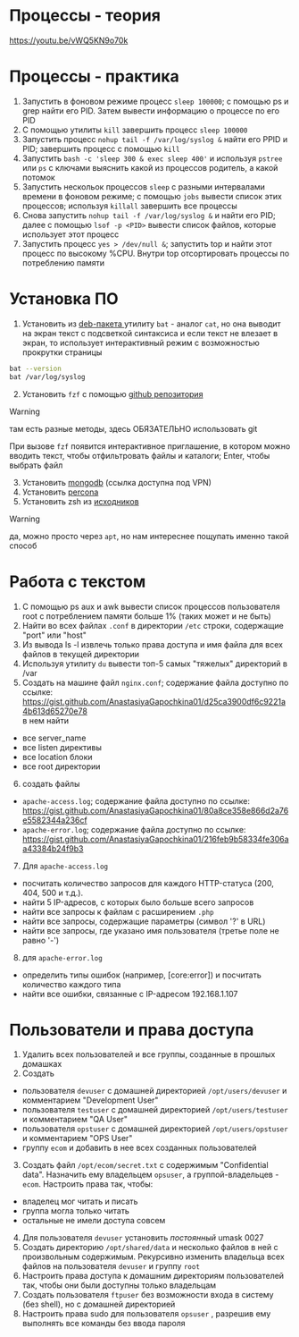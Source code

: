 # Процессы - теория
https://youtu.be/vWQ5KN9o70k

# Процессы - практика
1) Запустить в фоновом режиме процесс `sleep 100000`; с помощью ps и grep найти его PID. Затем вывести информацию о процессе по его PID
2) С помощью утилиты `kill` завершить процесс `sleep 100000`
3) Запустить процесс `nohup tail -f /var/log/syslog &` найти его PPID и PID; завершить процесс с помощью `kill`
4) Запустить `bash -c 'sleep 300 & exec sleep 400'` и используя `pstree` или `ps` с ключами выяснить какой из процессов родитель, а какой потомок
5) Запустить нескольок процессов `sleep` с разными интервалами времени в фоновом режиме; с помощью `jobs` вывести список этих процессов; используя `killall` завершить все процессы
6) Снова запустить `nohup tail -f /var/log/syslog &` и найти его PID; далее с помощью `lsof -p <PID>` вывести список файлов, которые использует этот процесс
7) Запустить процесс `yes > /dev/null &`; запустить top и найти этот процесс по высокому %CPU. Внутри top отсортировать процессы по потреблению памяти

# Установка ПО
1) Установить из [deb-пакета ](https://github.com/sharkdp/bat/releases/download/v0.25.0/bat_0.25.0_amd64.deb) утилиту `bat` - аналог `cat`, но она выводит на экран текст 
с подсветкой синтаксиса и если текст не влезает в экран, то использует интерактивный режим с возможностью прокрутки страницы
```bash
bat --version
bat /var/log/syslog
```
2) Установить `fzf` с помощью [github репозитория](https://github.com/junegunn/fzf?tab=readme-ov-file#using-git)
> [!WARNING]  
> там есть разные методы, здесь ОБЯЗАТЕЛЬНО использовать git

При вызове `fzf` появится интерактивное приглашение, в котором можно вводить текст, чтобы отфильтровать файлы и каталоги; Enter, чтобы выбрать файл

3) Установить [mongodb](https://www.mongodb.com/docs/manual/tutorial/install-mongodb-on-debian/) (ссылка доступна под VPN)
4) Установить [percona](https://docs.percona.com/percona-server/8.0/apt-repo.html#install-percona-server-for-mysql-using-apt)
5) Установить zsh из [исходников](https://github.com/zsh-users/zsh/tree/master)
> [!WARNING]  
> да, можно просто через `apt`, но нам интереснее пощупать именно такой способ

# Работа с текстом
1) С помощью ps aux и awk вывести список процессов пользователя root с потреблением памяти больше 1% (таких может и не быть)
2) Найти во всех файлах `.conf` в директории `/etc` строки, содержащие "port" или "host"
3) Из вывода ls -l извлечь только права доступа и имя файла для всех файлов в текущей директории
4) Используя утилиту `du` вывести топ-5 самых "тяжелых" директорий в /var
5) Создать на машине файл `nginx.conf`; содержание файла доступно по ссылке: https://gist.github.com/AnastasiyaGapochkina01/d25ca3900df6c9221a4b613d65270e78  \
в нем найти
- все server_name
- все listen директивы
- все location блоки
- все root директории
6) создать файлы
- `apache-access.log`; содержание файла доступно по ссылке: https://gist.github.com/AnastasiyaGapochkina01/80a8ce358e866d2a76e5582344a236cf
- `apache-error.log`; содержание файла доступно по ссылке: https://gist.github.com/AnastasiyaGapochkina01/216feb9b58334fe306aa43384b24f9b3
7) Для `apache-access.log` 
- посчитать количество запросов для каждого HTTP-статуса (200, 404, 500 и т.д.).
- найти 5 IP-адресов, с которых было больше всего запросов
- найти все запросы к файлам с расширением `.php`
- найти все запросы, содержащие параметры (символ '?' в URL)
- найти все запросы, где указано имя пользователя (третье поле не равно '-')
8) для `apache-error.log`
- определить типы ошибок (например, [core:error]) и посчитать количество каждого типа
- найти все ошибки, связанные с IP-адресом 192.168.1.107

# Пользователи и права доступа
1) Удалить всех пользователей и все группы, созданные в прошлых домашках
2) Создать
- пользователя `devuser` с домашней директорией `/opt/users/devuser` и комментарием "Development User"
- пользователя `testuser` с домашней директорией `/opt/users/testuser` и комментарием "QA User"
- пользователя `opstuser` с домашней директорией `/opt/users/opstuser` и комментарием "OPS User"
- группу `ecom` и добавить в нее всех созданных пользователей
3) Создать файл `/opt/ecom/secret.txt` с содержимым "Confidential data". Назначить ему владельцем `opsuser`, а группой-владельцев - `ecom`. Настроить права так, чтобы:
- владелец мог читать и писать
- группа могла только читать
- остальные не имели доступа совсем
4) Для пользователя `devuser` установить _постоянный_ umask 0027
5) Создать директорию `/opt/shared/data` и несколько файлов в ней с произвольным содержимым. Рекурсивно изменить владельца всех файлов  на пользователя `devuser` и группу `root`
6) Настроить права доступа к домашним директориям пользователей так, чтобы они были доступны только владельцам
7) Создать пользователя `ftpuser` без возможности входа в систему (без shell), но с домашней директорией
8) Настроить права sudo для пользователя `opsuser` , разрешив ему выполнять все команды без ввода пароля
